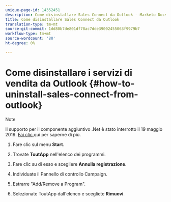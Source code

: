 ```yaml
---
unique-page-id: 14352451
description: Come disinstallare Sales Connect da Outlook - Marketo Docs - Documentazione prodotto
title: Come disinstallare Sales Connect da Outlook
translation-type: tm+mt
source-git-commit: 1dd80b7de801df78ac7dde39002455063f9979b7
workflow-type: tm+mt
source-wordcount: '80'
ht-degree: 0%

---
```



# Come disinstallare i servizi di vendita da Outlook {#how-to-uninstall-sales-connect-from-outlook}

>[!NOTE]
>
>Il supporto per il componente aggiuntivo .Net è stato interrotto il 19 maggio 2019. [Fai clic ](https://nation.marketo.com/docs/DOC-7028-end-of-life-outlook-net-add-in-for-toutappmarketo-sales-connect) qui per saperne di più.

1. Fare clic sul menu **Start**.

1. Trovate **ToutApp** nell&#39;elenco dei programmi.

1. Fare clic su di esso e scegliere **Annulla registrazione**.

1. Individuate il Pannello di controllo Campaign.

1. Estrarre &quot;Add/Remove a Program&quot;.

1. Selezionate ToutApp dall&#39;elenco e scegliete **Rimuovi**.
